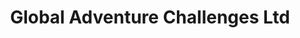 ---
title: "Global Adventure Challenges Ltd"
url: /chester-cheshire/global-adventure-challenges-ltd/
shop: Reisebüro
---